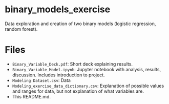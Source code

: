 # binary_models_exercise
Data exploration and creation of two binary models (logistic regression, random forest).

# Files
- `Binary_Variable_Deck.pdf`: Short deck explaining results.
- `Binary_Variable_Model.ipynb`: Jupyter notebook with analysis, results, discussion. Includes introduction to project.
- `Modeling Dataset.csv`: Data
- `Modeling_exercise_data_dictionary.csv`: Explanation of possible values and ranges for data, but not explanation of what variables are.
- This README.md.
